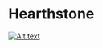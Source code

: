 # Hearthstone
[![Alt text](https://img.youtube.com/vi/VID/0.jpg)](https://www.youtube.com/watch?v=VID)


